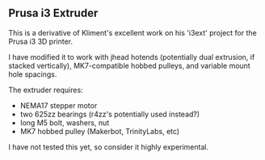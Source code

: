 Prusa i3 Extruder
-----------------

This is a derivative of Kliment's excellent work on his 'i3ext' project for
the Prusa i3 3D printer.

I have modified it to work with jhead hotends (potentially dual extrusion, 
if stacked vertically), MK7-compatible hobbed pulleys, and variable mount 
hole spacings.

The extruder requires:

* NEMA17 stepper motor
* two 625zz bearings (r4zz's potentially used instead?)
* long M5 bolt, washers, nut
* MK7 hobbed pulley (Makerbot, TrinityLabs, etc)

I have not tested this yet, so consider it highly experimental.